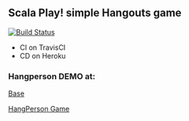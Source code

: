 ## Scala Play! simple Hangouts game

[![Build Status](https://travis-ci.org/Raffaello/scala-play-demo.svg?branch=master)](https://travis-ci.org/Raffaello/scala-play-demo)

- CI on TravisCI
- CD on Heroku

### Hangperson DEMO at:

[Base](https://lit-spire-71369.herokuapp.com/)

[HangPerson Game](https://lit-spire-71369.herokuapp.com/hangperson)
